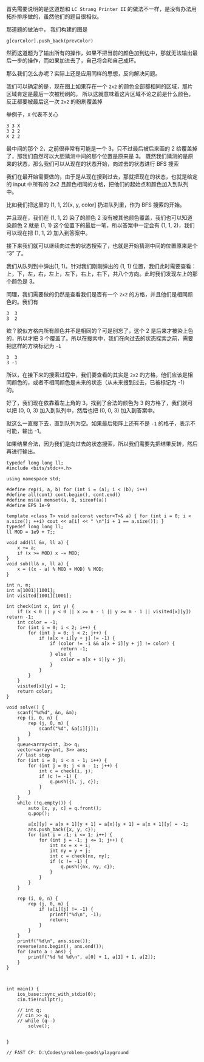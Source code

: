 首先需要说明的是这道题和 `LC Strang Printer II` 的做法不一样，是没有办法用拓扑排序做的，虽然他们的题目很相似。 

那道题的做法中， 我们构建的图是 
``` 
g[curColor].push_back(prevColor)
``` 

然而这道题为了输出所有的操作，如果不把当前的颜色加到边中，那就无法输出最后一步的操作，而如果加进去了，自己将会和自己成环。 

那么我们怎么办呢？实际上还是应用同样的思想，反向解决问题。 

我们可以确定的是，现在图上如果存在一个 `2x2` 的颜色全部都相同的区域，那片区域肯定是最后一次被粉刷的。 
所以这就意味着这片区域不论之前是什么颜色，反正都要被最后这一次 `2x2` 的粉刷覆盖掉 

举例子，`X` 代表不关心
``` 
3 3 X
3 2 2 
X 2 2
``` 
最中间的那个 2，之前很非常有可能是一个 3，只不过最后被后来画的 2 给覆盖掉了，那我们自然可以大胆猜测中间的那个位置是原来是 3。 既然我们猜测的是原来的状态，那么我们可以从现在的状态开始，向过去的状态进行 BFS 搜索 

我们在最开始需要做的，由于是从现在搜到过去，那就把现在的状态，也就是给定的 input 中所有的 2x2 且颜色相同的方格，把他们的起始点和颜色加入到队列中。 

比如我们把这里的 (1, 1, 2)[x, y, color] 扔进队列里，作为 BFS 搜索的开始。

并且现在，我们在 (1, 1, 2) 染了的颜色 2 没有被其他颜色覆盖，我们也可以知道染颜色 2 就是 (1, 1) 这个位置下的最后一笔，所以答案中一定会有 (1, 1, 2)，我们可以现在把 (1, 1, 2) 加入到答案中。 

接下来我们就可以继续向过去的状态搜索了，也就是开始猜测中间的位置原来是个 “3” 了。 

我们从队列到中弹出(1, 1)。针对我们刚刚弹出的 (1, 1) 位置，我们此时需要查看：上，下，左，右，左上，左下，右上，右下，共八个方向。此时我们发现左上的那个颜色是 3。 

同理，我们需要做的仍然是查看我们是否有一个 `2x2` 的方格，并且他们是相同颜色的。我们有 
```
3  3 
3  2 
```
欸？貌似方格内所有颜色并不是相同的？可是别忘了，这个 2 是后来才被染上色的，所以才把 3 个覆盖了。所以在搜索中，我们在向过去的状态探索之前，需要把这样的方块标记为 `-1` 

``` 
3  3 
3 -1 
``` 
所以，在接下来的搜索过程中，我们要查看的其实是 `2x2` 的方格，他们应该是相同颜色的，或者不相同颜色是未来的状态（从未来搜到过去，已被标记为 -1）的。 

好了，我们现在依靠着左上角的 3，找到了合法的颜色为 3 的方格了，我们就可以把 (0, 0, 3) 加入到队列中，然后也把 (0, 0, 3) 加入到答案中。 

就这么一直搜下去，直到队列为空。如果最后矩阵上还有不是 `-1` 的格子，表示不可能，输出 -1。 

如果结果合法，因为我们是向过去的状态搜索，所以我们需要先把结果反转，然后再进行输出。

```
typedef long long ll;
#include <bits/stdc++.h>

using namespace std;

#define rep(i, a, b) for (int i = (a); i < (b); i++)
#define all(cont) cont.begin(), cont.end()
#define ms(a) memset(a, 0, sizeof(a))
#define EPS 1e-9
	
template <class T> void oa(const vector<T>& a) { for (int i = 0; i < a.size(); ++i) cout << a[i] << " \n"[i + 1 == a.size()]; }
typedef long long ll;
ll MOD = 1e9 + 7;;

void add(ll &x, ll a) {
	x += a;
	if (x >= MOD) x -= MOD;
}
void sub(ll& x, ll a) {
	x = ((x - a) % MOD + MOD) % MOD;
}

int n, m;
int a[1001][1001];
int visited[1001][1001];

int check(int x, int y) {
	if (x < 0 || y < 0 || x >= n - 1 || y >= m - 1 || visited[x][y]) return -1;
	int color = -1;
	for (int i = 0; i < 2; i++) {
		for (int j = 0; j < 2; j++) {
			if (a[x + i][y + j] != -1) {
				if (color != -1 && a[x + i][y + j] != color) {
					return -1;
				} else {
					color = a[x + i][y + j];
				}
			}
		}
	}
	visited[x][y] = 1;
	return color;
}

void solve() {
	scanf("%d%d", &n, &m);
	rep (i, 0, n) {
		rep (j, 0, m) {
			scanf("%d", &a[i][j]);
		}
	}
	queue<array<int, 3>> q;
	vector<array<int, 3>> ans;
	// last step
	for (int i = 0; i < n - 1; i++) {
		for (int j = 0; j < m - 1; j++) {
			int c = check(i, j);
			if (c != -1) {
				q.push({i, j, c});
			}
		}
	}
	while (!q.empty()) {
		auto [x, y, c] = q.front();
		q.pop();
		
		a[x][y] = a[x + 1][y + 1] = a[x][y + 1] = a[x + 1][y] = -1;
		ans.push_back({x, y, c});
		for (int i = -1; i <= 1; i++) {
			for (int j = -1; j <= 1; j++) {
				int nx = x + i;
				int ny = y + j;
				int c = check(nx, ny);
				if (c != -1) {
					q.push({nx, ny, c});
				}		
			}
		}
	}
	
	rep (i, 0, n) {
		rep (j, 0, m) {
			if (a[i][j] != -1) {
				printf("%d\n", -1);
				return;
			}
		}
	}
	printf("%d\n", ans.size());
	reverse(ans.begin(), ans.end());
	for (auto a : ans) {
		printf("%d %d %d\n", a[0] + 1, a[1] + 1, a[2]);
	}
}


	
int main() {
	ios_base::sync_with_stdio(0);
	cin.tie(nullptr);
	
	// int q;
	// cin >> q;
	// while (q--)
		solve();
	
	
}

// FAST CP: D:\Codes\problem-goods\playground
```